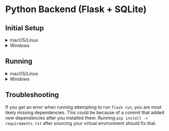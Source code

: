 # Python Backend (Flask + SQLite)
## Initial Setup
<details> 

<summary>macOS/Linux</summary>

> 
> 1. Create a virtual environment
> ```
> python -m venv .venv
> ``` 
> 2. Activate the environment
> ```
> source .venv/bin/activate
> ``` 
> 3. Install python dependencies
> ```
> pip install -r requirements.txt
> ```
> Once all python dependencies are installed you can move on to the [running](#running) section

</details>

<details> 
<summary>Windows</summary>

> 1. Create a virtual environment
> ```
> py -3 -m venv .venv
> ``` 
> 2. Activate the environment
> ```
> .venv\Scripts\activate
> ``` 
> 3. Install python dependencies
> ```
> pip install -r requirements.txt
> ```
> Once all python dependencies are installed you can move on to the [running](#running) section

</details>  

## Running

<details> 
<summary>macOS/Linux</summary>

> 
> 1. Activate your virtual environment. This must be done every time you exit the shell.
> ```
> source .venv/bin/activate
> ``` 
> 2. Run database migrations (Do this after every `git pull`)
> ```
> flask db migrate
> ```
> 3. Run the startup command
> ```
> flask run
> ```
> 3. (Optional) Deactivate your virtual environment
> ```
> deactivate
> ```

</details>

<details> 
<summary>Windows</summary>

> 
> 1. Activate your virtual environment. This must be done every time you exit the shell.
> ```
>  .venv\Scripts\activate
> ``` 
> 2. Run database migrations (Do this after every `git pull`)
> ```
> flask db migrate
> ```
> 3. Run the startup command
> ```
> flask run
> ```
> 3. (Optional) Deactivate your virtual environment
> ```
> deactivate
> ```

</details>  

## Troubleshooting
If you get an error when running attempting to run `flask run`, you are most likely missing dependencies. This could be because of a commit that added new dependencies after you installed them. Running `pip install -r requirements.txt` after sourcing your virtual environment should fix that.
